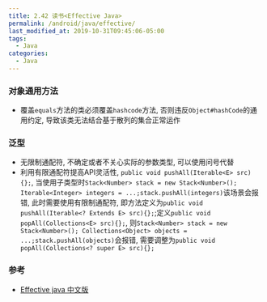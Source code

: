 ```yaml
---
title: 2.42 读书<Effective Java>
permalink: /android/java/effective/
last_modified_at: 2019-10-31T09:45:06-05:00
tags:
  - Java
categories:
  - Java
---
```


### 对象通用方法
- 覆盖`equals`方法的类必须覆盖`hashcode`方法, 否则违反`Object#hashCode`的通用约定, 导致该类无法结合基于散列的集合正常运作

### 泛型
- 无限制通配符, 不确定或者不关心实际的参数类型, 可以使用问号代替
- 利用有限通配符提高API灵活性, `public void pushAll(Iterable<E> src){};`, 当使用子类型时`Stack<Number> stack = new Stack<Number>(); Iterable<Integer> integers = ...;stack.pushAll(integers)`该场景会报错, 此时需要使用有限制通配符, 即方法定义为`public void pushAll(Iterable<? Extends E> src){};`;定义`public void popAll(Collections<E> src){};`, 则`Stack<Number> stack = new Stack<Number>(); Collections<Object> objects = ...;stack.pushAll(objects)`会报错, 需要调整为`public void popAll(Collections<? super E> src){};`


### 参考
- [Effective java 中文版](https://book.douban.com/subject/3360807/)
